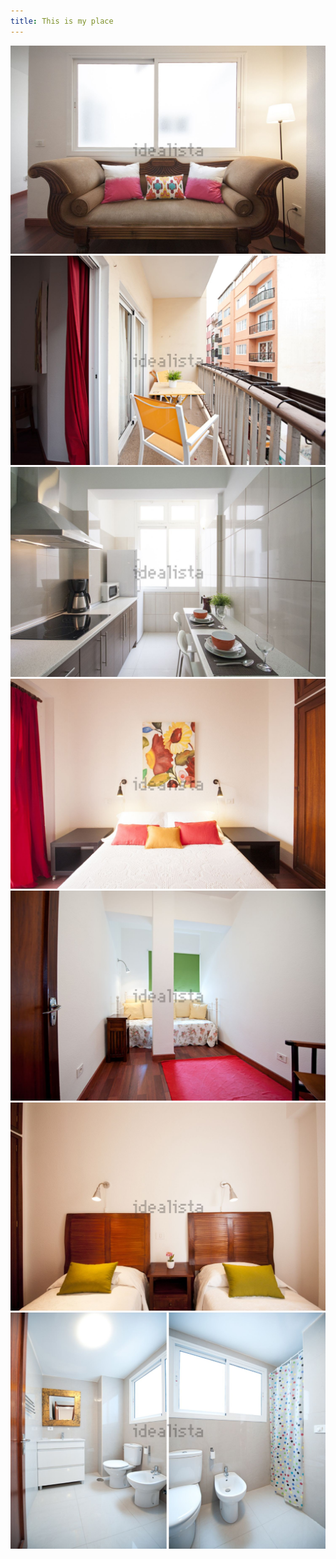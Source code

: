 ```yaml
---
title: This is my place
---
```


![](/images/livingroom.3.jpg)
![](/images/balcony.2.jpg)
![](/images/kitchen.3.jpg)
![](/images/bedroom.3.jpg)
![](/images/bedroom.7.jpg)
![](/images/bedroom.jpg)
![](/images/bathroom.3.jpg)
